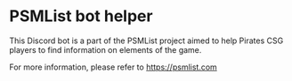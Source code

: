 # PSMList bot helper

This Discord bot is a part of the PSMList project aimed to help Pirates CSG players to find information on elements of the game.

For more information, please refer to https://psmlist.com

